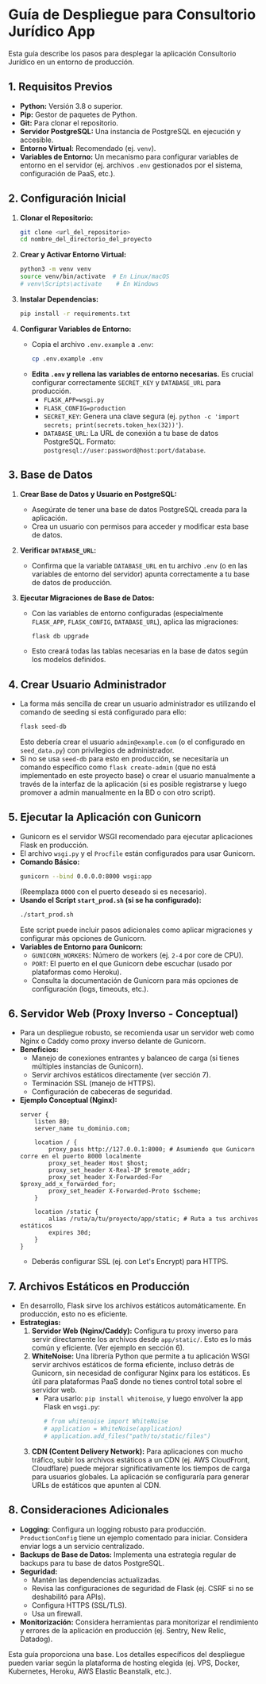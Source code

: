 # Guía de Despliegue para Consultorio Jurídico App

Esta guía describe los pasos para desplegar la aplicación Consultorio Jurídico en un entorno de producción.

## 1. Requisitos Previos

*   **Python:** Versión 3.8 o superior.
*   **Pip:** Gestor de paquetes de Python.
*   **Git:** Para clonar el repositorio.
*   **Servidor PostgreSQL:** Una instancia de PostgreSQL en ejecución y accesible.
*   **Entorno Virtual:** Recomendado (ej. `venv`).
*   **Variables de Entorno:** Un mecanismo para configurar variables de entorno en el servidor (ej. archivos `.env` gestionados por el sistema, configuración de PaaS, etc.).

## 2. Configuración Inicial

1.  **Clonar el Repositorio:**
    ```bash
    git clone <url_del_repositorio>
    cd nombre_del_directorio_del_proyecto
    ```

2.  **Crear y Activar Entorno Virtual:**
    ```bash
    python3 -m venv venv
    source venv/bin/activate  # En Linux/macOS
    # venv\Scripts\activate    # En Windows
    ```

3.  **Instalar Dependencias:**
    ```bash
    pip install -r requirements.txt
    ```

4.  **Configurar Variables de Entorno:**
    *   Copia el archivo `.env.example` a `.env`:
        ```bash
        cp .env.example .env
        ```
    *   **Edita `.env` y rellena las variables de entorno necesarias.** Es crucial configurar correctamente `SECRET_KEY` y `DATABASE_URL` para producción.
        *   `FLASK_APP=wsgi.py`
        *   `FLASK_CONFIG=production`
        *   `SECRET_KEY`: Genera una clave segura (ej. `python -c 'import secrets; print(secrets.token_hex(32))'`).
        *   `DATABASE_URL`: La URL de conexión a tu base de datos PostgreSQL. Formato: `postgresql://user:password@host:port/database`.

## 3. Base de Datos

1.  **Crear Base de Datos y Usuario en PostgreSQL:**
    *   Asegúrate de tener una base de datos PostgreSQL creada para la aplicación.
    *   Crea un usuario con permisos para acceder y modificar esta base de datos.

2.  **Verificar `DATABASE_URL`:**
    *   Confirma que la variable `DATABASE_URL` en tu archivo `.env` (o en las variables de entorno del servidor) apunta correctamente a tu base de datos de producción.

3.  **Ejecutar Migraciones de Base de Datos:**
    *   Con las variables de entorno configuradas (especialmente `FLASK_APP`, `FLASK_CONFIG`, `DATABASE_URL`), aplica las migraciones:
        ```bash
        flask db upgrade
        ```
    *   Esto creará todas las tablas necesarias en la base de datos según los modelos definidos.

## 4. Crear Usuario Administrador

*   La forma más sencilla de crear un usuario administrador es utilizando el comando de seeding si está configurado para ello:
    ```bash
    flask seed-db
    ```
    Esto debería crear el usuario `admin@example.com` (o el configurado en `seed_data.py`) con privilegios de administrador.
*   Si no se usa `seed-db` para esto en producción, se necesitaría un comando específico como `flask create-admin` (que no está implementado en este proyecto base) o crear el usuario manualmente a través de la interfaz de la aplicación (si es posible registrarse y luego promover a admin manualmente en la BD o con otro script).

## 5. Ejecutar la Aplicación con Gunicorn

*   Gunicorn es el servidor WSGI recomendado para ejecutar aplicaciones Flask en producción.
*   El archivo `wsgi.py` y el `Procfile` están configurados para usar Gunicorn.
*   **Comando Básico:**
    ```bash
    gunicorn --bind 0.0.0.0:8000 wsgi:app
    ```
    (Reemplaza `8000` con el puerto deseado si es necesario).
*   **Usando el Script `start_prod.sh` (si se ha configurado):**
    ```bash
    ./start_prod.sh
    ```
    Este script puede incluir pasos adicionales como aplicar migraciones y configurar más opciones de Gunicorn.
*   **Variables de Entorno para Gunicorn:**
    *   `GUNICORN_WORKERS`: Número de workers (ej. `2-4` por core de CPU).
    *   `PORT`: El puerto en el que Gunicorn debe escuchar (usado por plataformas como Heroku).
    *   Consulta la documentación de Gunicorn para más opciones de configuración (logs, timeouts, etc.).

## 6. Servidor Web (Proxy Inverso - Conceptual)

*   Para un despliegue robusto, se recomienda usar un servidor web como Nginx o Caddy como proxy inverso delante de Gunicorn.
*   **Beneficios:**
    *   Manejo de conexiones entrantes y balanceo de carga (si tienes múltiples instancias de Gunicorn).
    *   Servir archivos estáticos directamente (ver sección 7).
    *   Terminación SSL (manejo de HTTPS).
    *   Configuración de cabeceras de seguridad.
*   **Ejemplo Conceptual (Nginx):**
    ```nginx
    server {
        listen 80;
        server_name tu_dominio.com;

        location / {
            proxy_pass http://127.0.0.1:8000; # Asumiendo que Gunicorn corre en el puerto 8000 localmente
            proxy_set_header Host $host;
            proxy_set_header X-Real-IP $remote_addr;
            proxy_set_header X-Forwarded-For $proxy_add_x_forwarded_for;
            proxy_set_header X-Forwarded-Proto $scheme;
        }

        location /static {
            alias /ruta/a/tu/proyecto/app/static; # Ruta a tus archivos estáticos
            expires 30d;
        }
    }
    ```
    *   Deberás configurar SSL (ej. con Let's Encrypt) para HTTPS.

## 7. Archivos Estáticos en Producción

*   En desarrollo, Flask sirve los archivos estáticos automáticamente. En producción, esto no es eficiente.
*   **Estrategias:**
    1.  **Servidor Web (Nginx/Caddy):** Configura tu proxy inverso para servir directamente los archivos desde `app/static/`. Esto es lo más común y eficiente. (Ver ejemplo en sección 6).
    2.  **WhiteNoise:** Una librería Python que permite a tu aplicación WSGI servir archivos estáticos de forma eficiente, incluso detrás de Gunicorn, sin necesidad de configurar Nginx para los estáticos. Es útil para plataformas PaaS donde no tienes control total sobre el servidor web.
        *   Para usarlo: `pip install whitenoise`, y luego envolver la app Flask en `wsgi.py`:
            ```python
            # from whitenoise import WhiteNoise
            # application = WhiteNoise(application)
            # application.add_files("path/to/static/files")
            ```
    3.  **CDN (Content Delivery Network):** Para aplicaciones con mucho tráfico, subir los archivos estáticos a un CDN (ej. AWS CloudFront, Cloudflare) puede mejorar significativamente los tiempos de carga para usuarios globales. La aplicación se configuraría para generar URLs de estáticos que apunten al CDN.

## 8. Consideraciones Adicionales

*   **Logging:** Configura un logging robusto para producción. `ProductionConfig` tiene un ejemplo comentado para iniciar. Considera enviar logs a un servicio centralizado.
*   **Backups de Base de Datos:** Implementa una estrategia regular de backups para tu base de datos PostgreSQL.
*   **Seguridad:**
    *   Mantén las dependencias actualizadas.
    *   Revisa las configuraciones de seguridad de Flask (ej. CSRF si no se deshabilitó para APIs).
    *   Configura HTTPS (SSL/TLS).
    *   Usa un firewall.
*   **Monitorización:** Considera herramientas para monitorizar el rendimiento y errores de la aplicación en producción (ej. Sentry, New Relic, Datadog).

Esta guía proporciona una base. Los detalles específicos del despliegue pueden variar según la plataforma de hosting elegida (ej. VPS, Docker, Kubernetes, Heroku, AWS Elastic Beanstalk, etc.).
